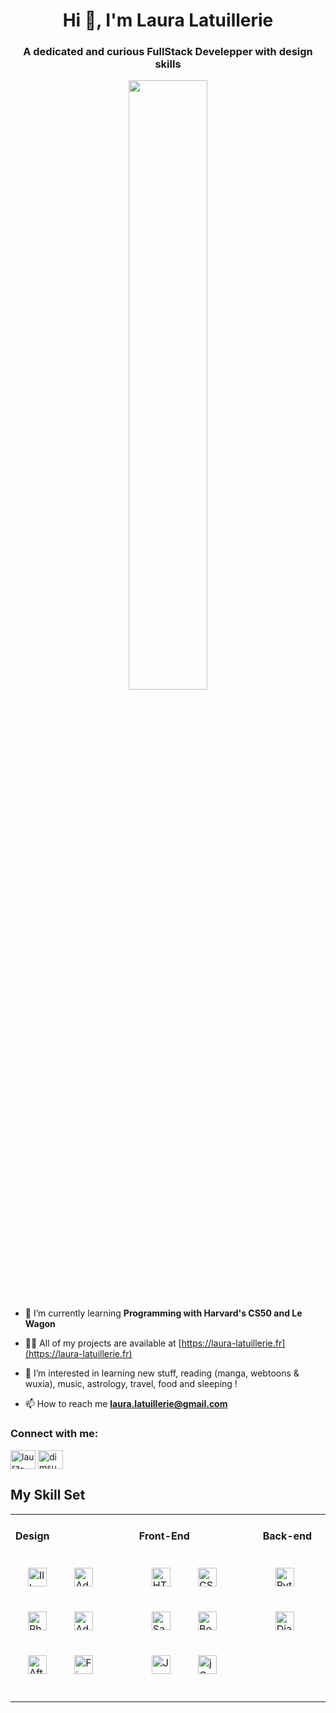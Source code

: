 <h1 align="center">Hi 👋, I'm Laura Latuillerie</h1>
<h3 align="center">A dedicated and curious FullStack Develepper with design skills</h3>
<p align="center">
<a href="https://laura-latuillerie.fr">
  <img src="https://raw.githubusercontent.com/laura-latuillerie/portfolio/7efd8092cb1698788ba4053ef129a670cd2b564f/media/img/developer-thumbnail.svg" width="50%">
  </a></p>
 
- 🌱 I’m currently learning **Programming with Harvard's CS50 and Le Wagon**

- 👨‍💻 All of my projects are available at [https://laura-latuillerie.fr](https://laura-latuillerie.fr)

- 👀 I’m interested in learning new stuff, reading (manga, webtoons & wuxia), music, astrology, travel, food and sleeping !

- 📫 How to reach me **laura.latuillerie@gmail.com**

<h3 align="left">Connect with me:</h3>
<p align="left">
<a href="https://linkedin.com/in/laura-latuillerie" target="blank"><img align="center" src="https://raw.githubusercontent.com/rahuldkjain/github-profile-readme-generator/master/src/images/icons/Social/linked-in-alt.svg" alt="laura-latuillerie" height="30" width="40" /></a>
<a href="https://instagram.com/dimsumog" target="blank"><img align="center" src="https://raw.githubusercontent.com/rahuldkjain/github-profile-readme-generator/master/src/images/icons/Social/instagram.svg" alt="dimsumog" height="30" width="40" /></a>
</p>

## My Skill Set  
<table><tr><td valign="top">

#### Design  
<div align="left">  
<img style="margin: 20px" src="https://profilinator.rishav.dev/skills-assets/adobe_illustrator-icon.svg" alt="Illustrator" height="30" />  
<img style="margin: 20px" src="https://profilinator.rishav.dev/skills-assets/adobeindesign.svg" alt="Adobe InDesign" height="30" />  
<img style="margin: 20px" src="https://profilinator.rishav.dev/skills-assets/photoshop-plain.svg" alt="Photoshop" height="30" />  
<img style="margin: 20px" src="https://profilinator.rishav.dev/skills-assets/adobexd.png" alt="Adobe XD" height="30" />  
<img style="margin: 20px" src="https://profilinator.rishav.dev/skills-assets/aftereffects.png" alt="After Effects" height="30" />  
<img style="margin: 20px" src="https://profilinator.rishav.dev/skills-assets/figma-icon.svg" alt="Figma" height="30" />  
</div>
<br/>
</td><td valign="top">

####  Front-End  
<div align="left">  
<img style="margin: 20px" src="https://profilinator.rishav.dev/skills-assets/html5-original-wordmark.svg" alt="HTML5" height="30" />  
<img style="margin: 20px" src="https://profilinator.rishav.dev/skills-assets/css3-original-wordmark.svg" alt="CSS3" height="30" />  
<img style="margin: 20px" src="https://profilinator.rishav.dev/skills-assets/sass-original.svg" alt="Sass" height="30" />  
<img style="margin: 20px" src="https://profilinator.rishav.dev/skills-assets/bootstrap-plain.svg" alt="Bootstrap" height="30" />  
<img style="margin: 20px" src="https://profilinator.rishav.dev/skills-assets/javascript-original.svg" alt="JavaScript" height="30" />  
<img style="margin: 20px" src="https://profilinator.rishav.dev/skills-assets/jquery.png" alt="jQuery" height="30" />  
</div>
<br/>
</td><td valign="top">

####  Back-end  
<div align="left">  
<img style="margin: 20px" src="https://profilinator.rishav.dev/skills-assets/python-original.svg" alt="Python" height="30" />  
<img style="margin: 20px" src="https://profilinator.rishav.dev/skills-assets/django-original.svg" alt="Django" height="30" />  
</div>
<br/>
</td></tr></table>  
